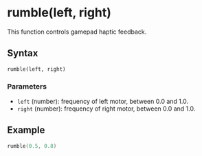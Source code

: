 # rumble(left, right)

This function controls gamepad haptic feedback.

## Syntax

`rumble(left, right)`

### Parameters

- `left` (number): frequency of left motor, between 0.0 and 1.0.
- `right` (number): frequency of right motor, between 0.0 and 1.0.

## Example

```lua
rumble(0.5, 0.8)
```